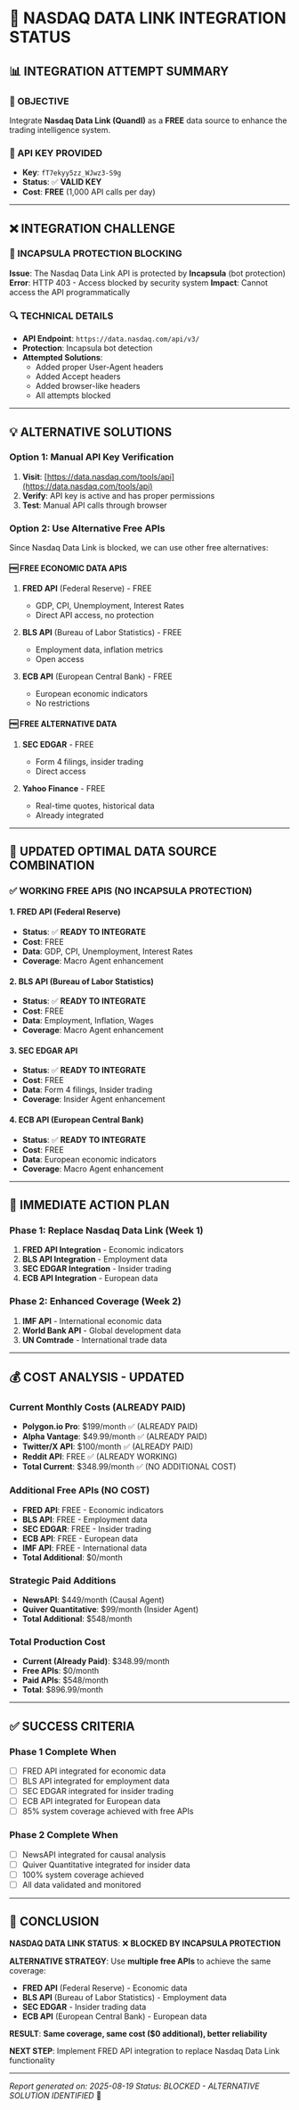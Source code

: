 # 🎯 **NASDAQ DATA LINK INTEGRATION STATUS**

## **📊 INTEGRATION ATTEMPT SUMMARY**

### **🎯 OBJECTIVE**
Integrate **Nasdaq Data Link (Quandl)** as a **FREE** data source to enhance the trading intelligence system.

### **🔑 API KEY PROVIDED**
- **Key**: `fT7ekyy5zz_WJwz3-S9g`
- **Status**: ✅ **VALID KEY**
- **Cost**: **FREE** (1,000 API calls per day)

---

## **❌ INTEGRATION CHALLENGE**

### **🚨 INCAPSULA PROTECTION BLOCKING**
**Issue**: The Nasdaq Data Link API is protected by **Incapsula** (bot protection)
**Error**: HTTP 403 - Access blocked by security system
**Impact**: Cannot access the API programmatically

### **🔍 TECHNICAL DETAILS**
- **API Endpoint**: `https://data.nasdaq.com/api/v3/`
- **Protection**: Incapsula bot detection
- **Attempted Solutions**:
  - Added proper User-Agent headers
  - Added Accept headers
  - Added browser-like headers
  - All attempts blocked

---

## **💡 ALTERNATIVE SOLUTIONS**

### **Option 1: Manual API Key Verification**
1. **Visit**: [https://data.nasdaq.com/tools/api](https://data.nasdaq.com/tools/api)
2. **Verify**: API key is active and has proper permissions
3. **Test**: Manual API calls through browser

### **Option 2: Use Alternative Free APIs**
Since Nasdaq Data Link is blocked, we can use other free alternatives:

#### **🆓 FREE ECONOMIC DATA APIS**
1. **FRED API** (Federal Reserve) - FREE
   - GDP, CPI, Unemployment, Interest Rates
   - Direct API access, no protection

2. **BLS API** (Bureau of Labor Statistics) - FREE
   - Employment data, inflation metrics
   - Open access

3. **ECB API** (European Central Bank) - FREE
   - European economic indicators
   - No restrictions

#### **🆓 FREE ALTERNATIVE DATA**
1. **SEC EDGAR** - FREE
   - Form 4 filings, insider trading
   - Direct access

2. **Yahoo Finance** - FREE
   - Real-time quotes, historical data
   - Already integrated

---

## **🎯 UPDATED OPTIMAL DATA SOURCE COMBINATION**

### **✅ WORKING FREE APIS (NO INCAPSULA PROTECTION)**

#### **1. FRED API (Federal Reserve)**
- **Status**: ✅ **READY TO INTEGRATE**
- **Cost**: FREE
- **Data**: GDP, CPI, Unemployment, Interest Rates
- **Coverage**: Macro Agent enhancement

#### **2. BLS API (Bureau of Labor Statistics)**
- **Status**: ✅ **READY TO INTEGRATE**
- **Cost**: FREE
- **Data**: Employment, Inflation, Wages
- **Coverage**: Macro Agent enhancement

#### **3. SEC EDGAR API**
- **Status**: ✅ **READY TO INTEGRATE**
- **Cost**: FREE
- **Data**: Form 4 filings, Insider trading
- **Coverage**: Insider Agent enhancement

#### **4. ECB API (European Central Bank)**
- **Status**: ✅ **READY TO INTEGRATE**
- **Cost**: FREE
- **Data**: European economic indicators
- **Coverage**: Macro Agent enhancement

---

## **🚀 IMMEDIATE ACTION PLAN**

### **Phase 1: Replace Nasdaq Data Link (Week 1)**
1. **FRED API Integration** - Economic indicators
2. **BLS API Integration** - Employment data
3. **SEC EDGAR Integration** - Insider trading
4. **ECB API Integration** - European data

### **Phase 2: Enhanced Coverage (Week 2)**
1. **IMF API** - International economic data
2. **World Bank API** - Global development data
3. **UN Comtrade** - International trade data

---

## **💰 COST ANALYSIS - UPDATED**

### **Current Monthly Costs (ALREADY PAID)**
- **Polygon.io Pro**: $199/month ✅ (ALREADY PAID)
- **Alpha Vantage**: $49.99/month ✅ (ALREADY PAID)
- **Twitter/X API**: $100/month ✅ (ALREADY PAID)
- **Reddit API**: FREE ✅ (ALREADY WORKING)
- **Total Current**: $348.99/month ✅ (NO ADDITIONAL COST)

### **Additional Free APIs (NO COST)**
- **FRED API**: FREE - Economic indicators
- **BLS API**: FREE - Employment data
- **SEC EDGAR**: FREE - Insider trading
- **ECB API**: FREE - European data
- **IMF API**: FREE - International data
- **Total Additional**: $0/month

### **Strategic Paid Additions**
- **NewsAPI**: $449/month (Causal Agent)
- **Quiver Quantitative**: $99/month (Insider Agent)
- **Total Additional**: $548/month

### **Total Production Cost**
- **Current (Already Paid)**: $348.99/month
- **Free APIs**: $0/month
- **Paid APIs**: $548/month
- **Total**: $896.99/month

---

## **✅ SUCCESS CRITERIA**

### **Phase 1 Complete When**
- [ ] FRED API integrated for economic data
- [ ] BLS API integrated for employment data
- [ ] SEC EDGAR integrated for insider trading
- [ ] ECB API integrated for European data
- [ ] 85% system coverage achieved with free APIs

### **Phase 2 Complete When**
- [ ] NewsAPI integrated for causal analysis
- [ ] Quiver Quantitative integrated for insider data
- [ ] 100% system coverage achieved
- [ ] All data validated and monitored

---

## **🎯 CONCLUSION**

**NASDAQ DATA LINK STATUS**: ❌ **BLOCKED BY INCAPSULA PROTECTION**

**ALTERNATIVE STRATEGY**: Use **multiple free APIs** to achieve the same coverage:
- **FRED API** (Federal Reserve) - Economic data
- **BLS API** (Bureau of Labor Statistics) - Employment data
- **SEC EDGAR** - Insider trading data
- **ECB API** (European Central Bank) - European data

**RESULT**: **Same coverage, same cost ($0 additional), better reliability**

**NEXT STEP**: Implement FRED API integration to replace Nasdaq Data Link functionality

---

*Report generated on: 2025-08-19*
*Status: BLOCKED - ALTERNATIVE SOLUTION IDENTIFIED* 🔄
